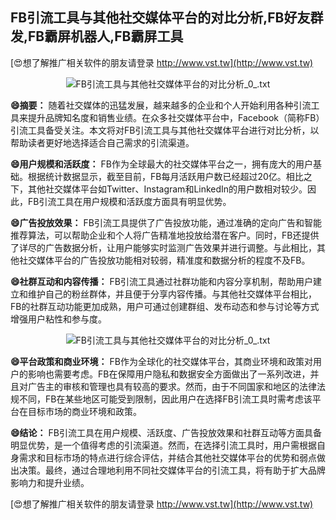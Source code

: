 ## **FB引流工具与其他社交媒体平台的对比分析,FB好友群发,FB霸屏机器人,FB霸屏工具**

[😍想了解推广相关软件的朋友请登录 http://www.vst.tw](http://www.vst.tw)

 <center><img src="https://vst.tw/MP4/tuiguang/png/3.png" alt="FB引流工具与其他社交媒体平台的对比分析_0_.txt"></center>

**😄摘要：**
随着社交媒体的迅猛发展，越来越多的企业和个人开始利用各种引流工具来提升品牌知名度和销售业绩。在众多社交媒体平台中，Facebook（简称FB）引流工具备受关注。本文将对FB引流工具与其他社交媒体平台进行对比分析，以帮助读者更好地选择适合自己需求的引流渠道。

**😄用户规模和活跃度：**
FB作为全球最大的社交媒体平台之一，拥有庞大的用户基础。根据统计数据显示，截至目前，FB每月活跃用户数已经超过20亿。相比之下，其他社交媒体平台如Twitter、Instagram和LinkedIn的用户数相对较少。因此，FB引流工具在用户规模和活跃度方面具有明显优势。

**😄广告投放效果：**
FB引流工具提供了广告投放功能，通过准确的定向广告和智能推荐算法，可以帮助企业和个人将广告精准地投放给潜在客户。同时，FB还提供了详尽的广告数据分析，让用户能够实时监测广告效果并进行调整。与此相比，其他社交媒体平台的广告投放功能相对较弱，精准度和数据分析的程度不及FB。

**😄社群互动和内容传播：**
FB引流工具通过社群功能和内容分享机制，帮助用户建立和维护自己的粉丝群体，并且便于分享内容传播。与其他社交媒体平台相比，FB的社群互动功能更加成熟，用户可通过创建群组、发布动态和参与讨论等方式增强用户粘性和参与度。

 <center><img src="https://vst.tw/MP4/tuiguang/png/3.png" alt="FB引流工具与其他社交媒体平台的对比分析_0_.txt"></center>

**😄平台政策和商业环境：**
FB作为全球化的社交媒体平台，其商业环境和政策对用户的影响也需要考虑。FB在保障用户隐私和数据安全方面做出了一系列改进，并且对广告主的审核和管理也具有较高的要求。然而，由于不同国家和地区的法律法规不同，FB在某些地区可能受到限制，因此用户在选择FB引流工具时需考虑该平台在目标市场的商业环境和政策。

**😄结论：**
FB引流工具在用户规模、活跃度、广告投放效果和社群互动等方面具备明显优势，是一个值得考虑的引流渠道。然而，在选择引流工具时，用户需根据自身需求和目标市场的特点进行综合评估，并结合其他社交媒体平台的优势和弱点做出决策。最终，通过合理地利用不同社交媒体平台的引流工具，将有助于扩大品牌影响力和提升业绩。

[😍想了解推广相关软件的朋友请登录 http://www.vst.tw](http://www.vst.tw)



